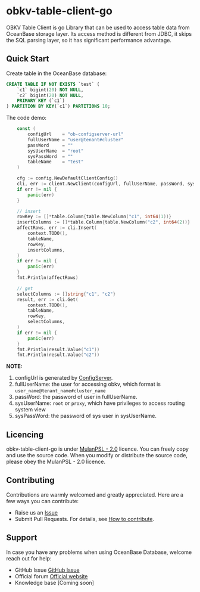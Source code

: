 # obkv-table-client-go
OBKV Table Client is go Library that can be used to access table data from OceanBase storage layer. Its access method is different from JDBC, it skips the SQL parsing layer, so it has significant performance advantage.


## Quick Start
Create table in the OceanBase database:

``` sql
CREATE TABLE IF NOT EXISTS `test` (
    `c1` bigint(20) NOT NULL,
    `c2` bigint(20) NOT NULL,
    PRIMARY KEY (`c1`)
) PARTITION BY KEY(`c1`) PARTITIONS 10;
```

The code demo:
``` go
    const (
		configUrl    = "ob-configserver-url"
		fullUserName = "user@tenant#cluster"
		passWord     = ""
		sysUserName  = "root"
		sysPassWord  = ""
		tableName    = "test"
	)

	cfg := config.NewDefaultClientConfig()
	cli, err := client.NewClient(configUrl, fullUserName, passWord, sysUserName, sysPassWord, cfg)
	if err != nil {
		panic(err)
	}

	// insert
	rowKey := []*table.Column{table.NewColumn("c1", int64(1))}
	insertColumns := []*table.Column{table.NewColumn("c2", int64(2))}
	affectRows, err := cli.Insert(
		context.TODO(),
		tableName,
		rowKey,
		insertColumns,
	)
	if err != nil {
		panic(err)
	}
	fmt.Println(affectRows)

	// get
	selectColumns := []string{"c1", "c2"}
	result, err := cli.Get(
		context.TODO(),
		tableName,
		rowKey,
		selectColumns,
	)
	if err != nil {
		panic(err)
	}
	fmt.Println(result.Value("c1"))
	fmt.Println(result.Value("c2"))
```
**NOTE:**
1. configUrl is generated by [ConfigServer](https://ask.oceanbase.com/t/topic/35601923).
2. fullUserName: the user for accessing obkv, which format is `user_name@tenant_name#cluster_name`
3. passWord: the password of user in fullUserName.
4. sysUserName: `root` or `proxy`, which have privileges to access routing system view
5. sysPassWord: the password of sys user in sysUserName.

## Licencing

obkv-table-client-go is under [MulanPSL - 2.0](http://license.coscl.org.cn/MulanPSL2) licence. You can freely copy and use the source code. When you modify or distribute the source code, please obey the MulanPSL - 2.0 licence.

## Contributing

Contributions are warmly welcomed and greatly appreciated. Here are a few ways you can contribute:

- Raise us an [Issue](https://github.com/oceanbase/obkv-table-client-go/issues)
- Submit Pull Requests. For details, see [How to contribute](CONTRIBUTING.md).

## Support

In case you have any problems when using OceanBase Database, welcome reach out for help:

- GitHub Issue [GitHub Issue](https://github.com/oceanbase/obkv-table-client-java/issues)
- Official forum [Official website](https://open.oceanbase.com)
- Knowledge base [Coming soon]

